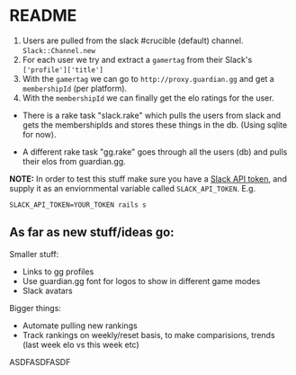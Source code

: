 # README

1. Users are pulled from the slack #crucible (default) channel. `Slack::Channel.new`
2. For each user we try and extract a `gamertag` from their Slack's `['profile']['title']`
3. With the `gamertag` we can go to `http://proxy.guardian.gg` and get a `membershipId` (per platform).
4. With the `membershipId` we can finally get the elo ratings for the user.

- There is a rake task "slack.rake" which pulls the users from slack and gets the membershipIds and stores these things in the db. (Using sqlite for now).

- A different rake task "gg.rake" goes through all the users (db) and pulls their elos from guardian.gg.

**NOTE:** In order to test this stuff make sure you have a [Slack API token](https://api.slack.com/tokens),
and supply it as an enviornmental variable called `SLACK_API_TOKEN`. E.g.

    SLACK_API_TOKEN=YOUR_TOKEN rails s


## As far as new stuff/ideas go:

Smaller stuff:

- Links to gg profiles
- Use guardian.gg font for logos to show in different game modes
- Slack avatars

Bigger things:

- Automate pulling new rankings
- Track rankings on weekly/reset basis, to make
  comparisions, trends (last week elo vs this week etc)

ASDFASDFASDF
